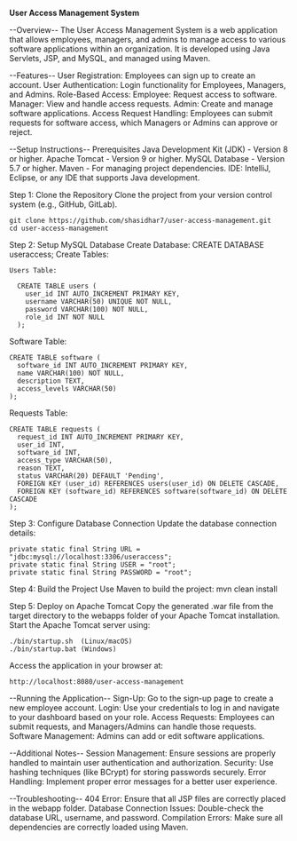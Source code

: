 **User Access Management System**

--Overview--
The User Access Management System is a web application that allows employees, managers, and admins to manage access to various software applications within an organization. It is developed using Java Servlets, JSP, and MySQL, and managed using Maven.

--Features--
  User Registration: Employees can sign up to create an account.
  User Authentication: Login functionality for Employees, Managers, and Admins.
  Role-Based Access:
      Employee: Request access to software.
      Manager: View and handle access requests.
      Admin: Create and manage software applications.
  Access Request Handling: Employees can submit requests for software access, which Managers or Admins can approve or reject.
  
--Setup Instructions--
  Prerequisites
    Java Development Kit (JDK) - Version 8 or higher.
    Apache Tomcat - Version 9 or higher.
    MySQL Database - Version 5.7 or higher.
    Maven - For managing project dependencies.
    IDE: IntelliJ, Eclipse, or any IDE that supports Java development.

Step 1: Clone the Repository
    Clone the project from your version control system (e.g., GitHub, GitLab).

    git clone https://github.com/shasidhar7/user-access-management.git
    cd user-access-management

Step 2: Setup MySQL Database
  Create Database:
    CREATE DATABASE useraccess;
  Create Tables:
  
    Users Table:

      CREATE TABLE users (
        user_id INT AUTO_INCREMENT PRIMARY KEY,
        username VARCHAR(50) UNIQUE NOT NULL,
        password VARCHAR(100) NOT NULL,
        role_id INT NOT NULL
      );
      
Software Table:

    CREATE TABLE software (
      software_id INT AUTO_INCREMENT PRIMARY KEY,
      name VARCHAR(100) NOT NULL,
      description TEXT,
      access_levels VARCHAR(50)
    );
    
Requests Table:

    CREATE TABLE requests (
      request_id INT AUTO_INCREMENT PRIMARY KEY,
      user_id INT,
      software_id INT,
      access_type VARCHAR(50),
      reason TEXT,
      status VARCHAR(20) DEFAULT 'Pending',
      FOREIGN KEY (user_id) REFERENCES users(user_id) ON DELETE CASCADE,
      FOREIGN KEY (software_id) REFERENCES software(software_id) ON DELETE CASCADE
    );
    
Step 3: Configure Database Connection
  Update the database connection details:

    private static final String URL = "jdbc:mysql://localhost:3306/useraccess";
    private static final String USER = "root";
    private static final String PASSWORD = "root";

Step 4: Build the Project
    Use Maven to build the project:
      mvn clean install

Step 5: Deploy on Apache Tomcat
  Copy the generated .war file from the target directory to the webapps folder of your Apache Tomcat installation.
  Start the Apache Tomcat server using:
  
    ./bin/startup.sh  (Linux/macOS)
    ./bin/startup.bat (Windows)
  Access the application in your browser at:

    http://localhost:8080/user-access-management
    
--Running the Application--
    Sign-Up: Go to the sign-up page to create a new employee account.
    Login: Use your credentials to log in and navigate to your dashboard based on your role.
    Access Requests: Employees can submit requests, and Managers/Admins can handle those requests.
    Software Management: Admins can add or edit software applications.

--Additional Notes--
  Session Management: Ensure sessions are properly handled to maintain user authentication and authorization.
  Security: Use hashing techniques (like BCrypt) for storing passwords securely.
  Error Handling: Implement proper error messages for a better user experience.

--Troubleshooting--
  404 Error: Ensure that all JSP files are correctly placed in the webapp folder.
  Database Connection Issues: Double-check the database URL, username, and password.
  Compilation Errors: Make sure all dependencies are correctly loaded using Maven.
